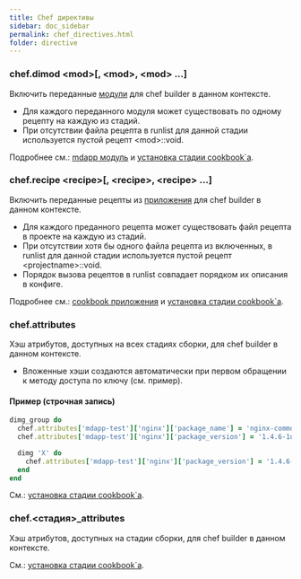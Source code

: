 ```yaml
---
title: Chef директивы
sidebar: doc_sidebar
permalink: chef_directives.html
folder: directive
---
```


### chef.dimod \<mod\>[, \<mod\>, \<mod\> ...]
Включить переданные [модули](definitions.html#mdapp-модуль) для chef builder в данном контексте.

* Для каждого переданного модуля может существовать по одному рецепту на каждую из стадий.
* При отсутствии файла рецепта в runlist для данной стадии используется пустой рецепт \<mod\>::void.

Подробнее см.: [mdapp модуль](definitions.html#mdapp-модуль) и [установка стадии cookbook\`а](definitions.html#установка-стадии-cookbook-а).

### chef.recipe \<recipe\>[, \<recipe\>, \<recipe\> ...]
Включить переданные рецепты из [приложения](definitions.html#cookbook-приложения) для chef builder в данном контексте.

* Для каждого преданного рецепта может существовать файл рецепта в проекте на каждую из стадий.
* При отсутствии хотя бы одного файла рецепта из включенных, в runlist для данной стадии используется пустой рецепт \<projectname\>::void.
* Порядок вызова рецептов в runlist совпадает порядком их описания в конфиге.

Подробнее см.: [cookbook приложения](definitions.html#cookbook-приложения) и [установка стадии cookbook\`а](definitions.html#установка-стадии-cookbook-а).

### chef.attributes
Хэш атрибутов, доступных на всех стадиях сборки, для chef builder в данном контексте.

* Вложенные хэши создаются автоматически при первом обращении к методу доступа по ключу (см. пример).

#### Пример (строчная запись)

```ruby
dimg_group do
  chef.attributes['mdapp-test']['nginx']['package_name'] = 'nginx-common'
  chef.attributes['mdapp-test']['nginx']['package_version'] = '1.4.6-1ubuntu3.5'

  dimg 'X' do
    chef.attributes['mdapp-test']['nginx']['package_version'] = '1.4.6-1ubuntu3'
  end
end
```

См.: [установка стадии cookbook\`а](definitions.html#установка-стадии-cookbook-а).

### chef.\<стадия\>_attributes
Хэш атрибутов, доступных на стадии сборки, для chef builder в данном контексте.

См.: [установка стадии cookbook\`а](definitions.html#установка-стадии-cookbook-а).
